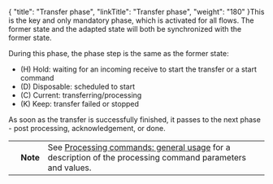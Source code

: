 {
    "title": "Transfer phase",
    "linkTitle": "Transfer  phase",
    "weight": "180"
}This is the key and only mandatory phase, which is activated for all flows. The former state and the adapted state will both be synchronized with the former state.

During this phase, the phase step is the same as the former state:

-   \(H\) Hold: waiting for an incoming receive to start the transfer or a start command
-   \(D\) Disposable: scheduled to start
-   \(C\) Current: transferring/processing
-   \(K\) Keep: transfer failed or stopped

As soon as the transfer is successfully finished, it passes to the next phase - post processing, acknowledgement, or done.

<table>
   <tbody>
      <tr>
         <td>         </td>
         <td><span><strong>Note</strong></span>         </td>
         <td>See <a href="../../about_transfer_processing/proc_commands">Processing commands: general usage</a> for a description of the processing command parameters and values.         </td>
      </tr>
   </tbody>
</table>
